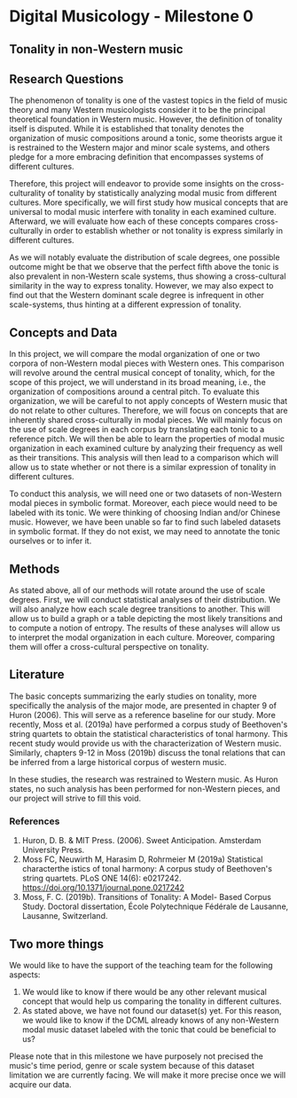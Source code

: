 # Digital Musicology - Milestone 0

## Tonality in non-Western music

## Research Questions

The phenomenon of tonality is one of the vastest topics in the field of music theory and many Western musicologists consider it to be the principal theoretical foundation in Western music. However, the definition of tonality itself is disputed. While it is established that tonality denotes the organization of music compositions around a tonic, some theorists argue it is restrained to the Western major and minor scale systems, and others pledge for a more embracing definition that encompasses systems of different cultures.

Therefore, this project will endeavor to provide some insights on the cross-culturality of tonality by statistically analyzing modal music from different cultures. More specifically, we will first study how musical concepts that are universal to modal music interfere with tonality in each examined culture. Afterward, we will evaluate how each of these concepts compares cross-culturally in order to establish whether or not tonality is express similarly in different cultures.

As we will notably evaluate the distribution of scale degrees, one possible outcome might be that we observe that the perfect fifth above the tonic is also prevalent in non-Western scale systems, thus showing a cross-cultural similarity in the way to express tonality. However, we may also expect to find out that the Western dominant scale degree is infrequent in other scale-systems, thus hinting at a different expression of tonality.

## Concepts and Data

In this project, we will compare the modal organization of one or two corpora of non-Western modal pieces with Western ones. This comparison will revolve around the central musical concept of tonality, which, for the scope of this project, we will understand in its broad meaning, i.e., the organization of compositions around a central pitch. To evaluate this organization, we will be careful to not apply concepts of Western music that do not relate to other cultures. Therefore, we will focus on concepts that are inherently shared cross-culturally in modal pieces. We will mainly focus on the use of scale degrees in each corpus by translating each tonic to a reference pitch. We will then be able to learn the properties of modal music organization in each examined culture by analyzing their frequency as well as their transitions. This analysis will then lead to a comparison which will allow us to state whether or not there is a similar expression of tonality in different cultures.

To conduct this analysis, we will need one or two datasets of non-Western modal pieces in symbolic format. Moreover, each piece would need to be labeled with its tonic. We were thinking of choosing Indian and/or Chinese music. However, we have been unable so far to find such labeled datasets in symbolic format. If they do not exist, we may need to annotate the tonic ourselves or to infer it.

## Methods

As stated above, all of our methods will rotate around the use of scale degrees. First, we will conduct statistical analyses of their distribution. We will also analyze how each scale degree transitions to another. This will allow us to build a graph or a table depicting the most likely transitions and to compute a notion of entropy. The results of these analyses will allow us to interpret the modal organization in each culture. Moreover, comparing them will offer a cross-cultural perspective on tonality.

## Literature

The basic concepts summarizing the early studies on tonality, more specifically the analysis of the major mode, are presented in chapter 9 of Huron (2006). This will serve as a reference baseline for our study. More recently, Moss et al. (2019a) have performed a corpus study of Beethoven's string quartets to obtain the statistical characteristics of tonal harmony. This recent study would provide us with the characterization of Western music. Similarly, chapters 9-12 in Moss (2019b) discuss the tonal relations that can be inferred from a large historical corpus of western music.

In these studies, the research was restrained to Western music. As Huron states, no such analysis has been performed for non-Western pieces, and our project will strive to fill this void.
### References

1. Huron, D. B. & MIT Press. (2006). Sweet Anticipation. Amsterdam University Press.
2. Moss FC, Neuwirth M, Harasim D, Rohrmeier M (2019a) Statistical characterthe istics of tonal harmony: A corpus study of Beethoven's string quartets. PLoS ONE 14(6): e0217242. https://doi.org/10.1371/journal.pone.0217242
3. Moss, F. C. (2019b). Transitions of Tonality: A Model- Based Corpus Study. Doctoral dissertation, École Polytechnique Fédérale de Lausanne, Lausanne, Switzerland.  

## Two more things

We would like to have the support of the teaching team for the following aspects:

1. We would like to know if there would be any other relevant musical concept that would help us comparing the tonality in different cultures.
2. As stated above, we have not found our dataset(s) yet. For this reason, we would like to know if the DCML already knows of any non-Western modal music dataset labeled with the tonic that could be beneficial to us?

Please note that in this milestone we have purposely not precised the music's time period, genre or scale system because of this dataset limitation we are currently facing. We will make it more precise once we will acquire our data.
